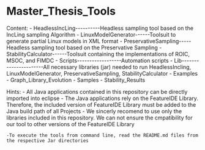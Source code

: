 # Master_Thesis_Tools

Content:
    - HeadlessIncLing----------Headless sampling tool based on the IncLing sampling Algorithm
    - LinuxModelGenerator------Toolsuit to generate partial Linux models in XML format
    - PreservativeSampling-----Headless sampling tool based on the Preservative Sampling
    - StabilityCalculator------Toolsuit containing the implementations of ROIC, MSOC, and FIMDC
    - Scripts------------------Automation scripts
    - Lib----------------------All necessary libraries (jar) needed to run HeadlessIncling, LinuxModelGenerator, PreservativeSampling, StabilityCalculator
    - Examples
        - Graph_Library_Evolution
        - Samples
        - Stability_Results


Hints: 
    - All Java applications contained in this repository can be directly imported into eclipse
        - The Java applications rely on the FeatureIDE Library. Therefore, the included version of FeatureIDE Library must be added to the Java build path of all Projects
        - We sincerly recomend to use only the libraries included in this repository. We can not ensure the cmpatibility for our tool to other versions of the FeatureIDE Library

    -To execute the tools from command line, read the README.md files from the respective Jar directories

